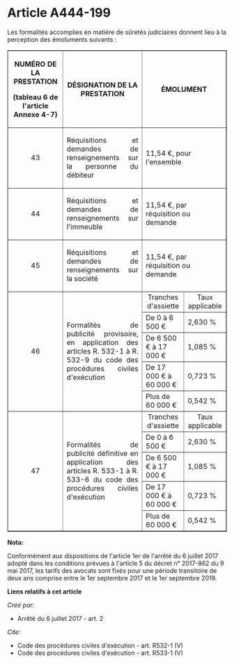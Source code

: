 # Article A444-199

Les formalités accomplies en matière de sûretés judiciaires donnent lieu à la perception des émoluments suivants : 

<table border="1">
  <tbody>
    <tr>
      <th>

NUMÉRO DE LA PRESTATION 

(tableau 6 de l'article Annexe 4-7) </th>
      <th>

DÉSIGNATION DE LA PRESTATION </th>
      <th colspan="2">

ÉMOLUMENT </th>
    </tr>
    <tr>
      <td align="center">

43 </td>
      <td align="justify">

Réquisitions et demandes de renseignements sur la personne du débiteur 

</td>
      <td align="left" colspan="2">11,54 €, pour l'ensemble </td>
    </tr>
    <tr>
      <td align="center">44 </td>
      <td align="justify">

Réquisitions et demandes de renseignements sur l'immeuble 

</td>
      <td colspan="2" align="left">11,54 €, par réquisition ou demande </td>
    </tr>
    <tr>
      <td align="center">45 </td>
      <td align="justify">

Réquisitions et demandes de renseignements sur la société 

</td>
      <td align="left" colspan="2">11,54 €, par réquisition ou demande </td>
    </tr>
    <tr>
      <td align="center" rowspan="5">46 </td>
      <td align="justify" rowspan="5">

Formalités de publicité provisoire, en application des articles R. 532-1 à R. 532-9 du code des procédures civiles
d'exécution </td>
      <td align="center">Tranches d'assiette </td>
      <td align="center">Taux applicable </td>
    </tr>
    <tr>
      <td align="left">De 0 à 6 500 € </td>
      <td align="left">2,630 % </td>
    </tr>
    <tr>
      <td align="left">De 6 500 € à 17 000 € </td>
      <td align="left">1,085 % </td>
    </tr>
    <tr>
      <td align="left">De 17 000 € à 60 000 € </td>
      <td align="left">0,723 % </td>
    </tr>
    <tr>
      <td align="left">Plus de 60 000 € </td>
      <td align="left">0,542 % </td>
    </tr>
    <tr>
      <td align="center" rowspan="5">47 </td>
      <td align="justify" rowspan="5">

Formalités de publicité définitive en application des articles R. 533-1 à R. 533-6 du code des procédures civiles d'exécution
</td>
      <td align="center">Tranches d'assiette </td>
      <td align="center">Taux applicable </td>
    </tr>
    <tr>
      <td align="left">De 0 à 6 500 € </td>
      <td align="left">2,630 % </td>
    </tr>
    <tr>
      <td align="left">De 6 500 € à 17 000 € </td>
      <td align="left">1,085 % </td>
    </tr>
    <tr>
      <td align="left">De 17 000 € à 60 000 € </td>
      <td align="left">0,723 % </td>
    </tr>
    <tr>
      <td align="left">Plus de 60 000 € </td>
      <td align="left">0,542 %</td>
    </tr>
  </tbody>
</table>

**Nota:**

Conformément aux dispositions de l'article 1er de l'arrêté du 6 juillet 2017 adopté dans les conditions prévues à l'article 5
du décret n° 2017-862 du 9 mai 2017, les tarifs des avocats sont fixés pour une période transitoire de deux ans comprise
entre le 1er septembre 2017 et le 1er septembre 2019.

**Liens relatifs à cet article**

_Créé par_:

  - Arrêté du 6 juillet 2017 - art. 2

_Cite_:

  - Code des procédures civiles d'exécution - art. R532-1 (V)
  - Code des procédures civiles d'exécution - art. R533-1 (V)
